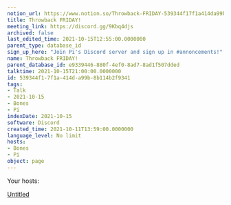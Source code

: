 ```yaml
---
notion_url: https://www.notion.so/Throwback-FRIDAY-539344f17f1a414da99b8b114b2f9341
title: Throwback FRIDAY!
meeting_link: https://discord.gg/9Kbq4djs
archived: false
last_edited_time: 2021-10-15T12:55:00.0000000
parent_type: database_id
sign_up_here: "Join Pi's Discord server and sign up in #annoncements!"
name: Throwback FRIDAY!
parent_database_id: e9339446-880f-4ef0-8ad7-8ad1f507dded
talktime: 2021-10-15T21:00:00.0000000
id: 539344f1-7f1a-414d-a99b-8b114b2f9341
tags:
- Talk
- 2021-10-15
- Bones
- Pi
indexDate: 2021-10-15
software: Discord
created_time: 2021-10-11T13:59:00.0000000
language_level: No limit
hosts:
- Bones
- Pi
object: page
---
```




Your hosts:

[Untitled](https://www.notion.so/482e61b02b9c4456b2b4fe86bb7544c6)   





